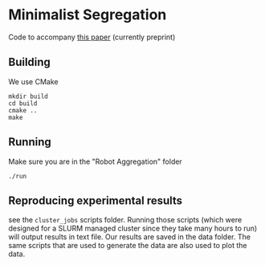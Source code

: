 # Minimalist Segregation

Code to accompany [this paper](https://arxiv.org/pdf/1901.10423.pdf) (currently preprint)

## Building

We use CMake

    mkdir build
    cd build
    cmake ..
    make
    
## Running

Make sure you are in the "Robot Aggregation" folder

    ./run

## Reproducing experimental results

see the `cluster_jobs` scripts folder. Running those scripts (which were designed for a SLURM managed cluster since they take many hours to run) will output results in text file. Our results are saved in the data folder. The same scripts that are used to generate the data are also used to plot the data.
